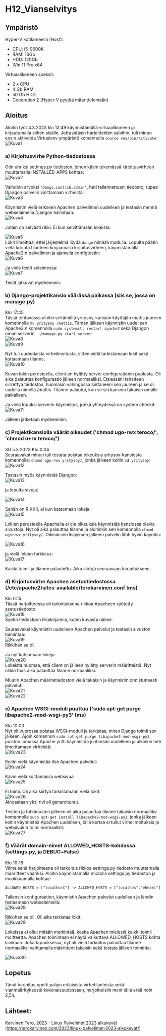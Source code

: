 # H12_Vianselvitys

## Ympäristö

Hyper-V kotikoneella (Host):

- CPU: i5-9600K
- RAM: 16Gb
- HDD: 120Gb
- Win 11 Pro x64

Virtuaalikoneen speksit:

- 2 x CPU
- 4 Gb RAM
- 50 Gb HDD
- Generation 2 (Hyper-V pyytää määrittelemään)


## Aloitus 
Aloitin työt 4.3.2023 klo 12:49 käynnistämällä virtuaalikoneen ja kirjautumalla siihen sisälle. Jotta pääsin harjoitteiden saloihin, tuli minun ensin aktivoida Virtualenv ympäristö komennolla ```source env/bin/activate```: </br>
![Kuva1](https://user-images.githubusercontent.com/122887740/222895936-28d41814-1de5-42d5-9bf6-bb93613ee152.png)</br>

### a) Kirjoitusvirhe Python-tiedostossa
Otin uhriksi settings.py tiedoston, johon kävin tekemässä kirjoitusvirheen muuttamalla INSTALLED_APPS kohtaa:</br>
![Kuva2](https://user-images.githubusercontent.com/122887740/222896586-b2d714c6-236a-434f-b847-7bb22bc93bd1.png)</br>

Vaihdoin arvoksi ```'dango.contrib.admin'```, heti tallennettuani tiedosto, rupesi Djangon palvelin valittamaan virheistä: </br>
![Kuva3](https://user-images.githubusercontent.com/122887740/222896667-90a0906a-6199-4c3f-ba39-4d0292127954.png)</br>

Käynnistin vielä erikseen Apachen palvelimen uudelleen ja testasin mennä webselaimella Djangon hallintaan: </br>
![Kuva4](https://user-images.githubusercontent.com/122887740/222896929-8a1cd4eb-067c-41e8-8305-73dfd90e0aba.png) </br>


Jotain on selvästi rikki. Ei kun selvittämään lokeista: </br>

![Kuva5](https://user-images.githubusercontent.com/122887740/222897018-3a01608e-f242-499b-aefc-fdfc60b95d70.png)</br>
Lokit ilmoittaa, ettei järjestelmä löydä ```dango``` nimistä modulia. Lopulta päätin vielä korjata tilanteen korjaamalla kirjoitusvirheen, käynnistämällä Apache2:n palvelimen ja ajamalla configtestin: </br>
![Kuva6](https://user-images.githubusercontent.com/122887740/222897137-78bf171c-2ea6-4854-90c8-391f07fd072d.png)</br>

Ja vielä testit selaimessa: </br>
![Kuva7](https://user-images.githubusercontent.com/122887740/222897190-a9e508d3-8465-4468-805e-e3ec5198fe1a.png)</br>


Testit jatkuvat myöhemmin.


### b) Django-projektikansio väärässä paikassa (siis se, jossa on manage.py) 
Klo 17:45 </br>
Tässä tehtävässä aloitin siirtämällä yritysoy-kansion käyttäjän mattis juureen komennolla ```mv yritysoy /mattis```. Tämän jälkeen käynnistin uudelleen Apache2:n komennolla ```sudo systemctl restart apache2``` sekä Djangon oman serverin ``` ./manage.py start server```: </br>
![Kuva8](https://user-images.githubusercontent.com/122887740/222915571-76902f15-83ef-4669-8eaa-b34201856306.png)</br>
![Kuva9](https://user-images.githubusercontent.com/122887740/222915617-70214f46-25ff-410e-a6fa-798bf99adcfa.png)</br>

Nyt tuli uudenlaista virheilmoitusta, sitten vielä tarkistamaan lokit sekä korjaamaan tilanne. </br>
![Kuva10](https://user-images.githubusercontent.com/122887740/222929264-f4c55598-729c-4999-b607-b467d400d839.png)</br>

Kuvan lokin perusteella, client on hylätty server configurationin puolesta. Oli aika palauttaa konfiguraatio jälleen normaaliksi.
Etsiessäni tahalteen siirrettyä tiedostoa, huomasin vahingossa siirtäneeni sen juureen ja se oli uudella nimellä /mattis. Tilanne palautui, kun siirsin kansion takaisin omalle paikalleen.</br>

Ja vielä lopuksi serverin käynnistys, jonka yhteydessä on system checkit: </br>
![Kuva11](https://user-images.githubusercontent.com/122887740/222929361-69c0bf8d-8b8c-4b3c-b0f5-7cacd967e2ec.png)</br>


Jälleen jatketaan myöhemmin.


### c) Projektikansiolla väärät oikeudet ('chmod ugo-rwx teroco/', 'chmod u+rx teroco/')
SU 5.3.2023 Klo 0:04 </br>
Seuraavaksi minun tuli testata poistaa oikeuksia yritysoy-kansiosta komennolla: ```chmod ugo-rwx yritysoy/```, jonka jälkeen koitin ```cd yritysoy```:</br>
![Kuva12](https://user-images.githubusercontent.com/122887740/222930671-ba5a88c8-7e72-4dd7-beae-f2cf96dede6a.png)

Testasin myös käynnistää Djangon: </br>
![Kuva13](https://user-images.githubusercontent.com/122887740/222930722-575ba277-ae04-4942-a3f7-dab96c38d7b0.png) </br>


ja lopulta sivuja: </br>


![Kuva14](https://user-images.githubusercontent.com/122887740/222930746-70c8e622-3528-4572-968f-94f4996cd1a5.png) </br>


Sehän on RIKKI!, ei kun katsomaan lokeja:</br>
![Kuva15](https://user-images.githubusercontent.com/122887740/222930785-0fdd42a4-c4ee-4893-b5d9-49c52b46aa3d.png) </br>


Lokien perusteella Apachella ei ole oikeuksia käynnistää kansiossa olevia sivustoja. Nyt oli aika palauttaa tilanne ja aloitinkin sen komennolla ```chmod ugo+rwx yritysoy/```. Oikeuksien lisäyksen jälkeen palvelin lähti hyvin käyntiin: </br>


![Kuva16](https://user-images.githubusercontent.com/122887740/222930923-e3e0bf8f-aaa3-44c9-955a-dab444930931.png) </br>

ja vielä lokien tarkistus: </br>
![Kuva17](https://user-images.githubusercontent.com/122887740/222930932-9dca763a-2637-4969-8134-d53f063696fb.png)

Kaikki toimii ja tilanne palautettu. Aika siirtyä seuraavaan harjoitukseen.


### d) Kirjoitusvirhe Apachen asetustiedostossa (/etc/apache2/sites-available/terokarvinen.conf tms)
Klo 0:15 </br>
Tässä harjoitteessa oli tarkoituksena rikkoa Apacheen syötetty asetustiedosto:</br>
![Kuva18](https://user-images.githubusercontent.com/122887740/222931085-6d14b636-ac58-48b7-8330-4deec0f2b75b.png)</br>
Syötin tiedostoon liikakirjaimia, kuten kuvasta näkee.


Seuraavaksi käynnistin uudelleen Apachen palvelut ja testasin sivuston toimintaa:</br>
![Kuva19](https://user-images.githubusercontent.com/122887740/222931100-51b76fa4-f860-485b-b8af-c6fe6a05c64c.png)</br>
Rikkihän se oli.


Ja nyt katsomaan lokeja:</br>
![Kuva20](https://user-images.githubusercontent.com/122887740/222931152-7d59a2a4-56e0-45d8-931b-7ee5f26660b8.png)</br>
Lokeista huomaa, että client on jälleen hylätty serverin määritteistä. Nyt olikin taas aika palauttaa tilanne normaaliksi.


Muutin Apachen määritetiedoston vielä takaisin ja käynnistin onnistuneesti palvelut: </br>
![Kuva21](https://user-images.githubusercontent.com/122887740/222931300-f4235715-38ad-48aa-8808-cc2974ffb0ed.png) </br>
![Kuva22](https://user-images.githubusercontent.com/122887740/222931303-e5915f1a-8c35-4081-86ff-0262cf8181f2.png) </br>


### e) Apachen WSGI-moduli puuttuu ('sudo apt-get purge libapache2-mod-wsgi-py3' tms)
Klo 10:03 </br>
Nyt oli vuorossa poistaa WSGI-moduli ja tarkistaa, miten Django toimii sen jälkeen. Ajoin komennon ```sudo apt-get purge libapache2-mod-wsgi-py3```,
poiston lomassa Apache yritti käynnistää jo itseään uudelleen ja alkoikin heti ilmoittamaan virheistä:</br>
![Kuva23](https://user-images.githubusercontent.com/122887740/222949106-8deb4c83-3706-48e5-ba80-15a63ac2aad8.png)</br>


Koitin vielä käynnistää itse Apachen palvelut:</br>
![Kuva24](https://user-images.githubusercontent.com/122887740/222949162-2aa59e85-5363-48bd-8acd-f2c9035b7841.png)</br>


Kävin vielä koittamassa websivua:</br>
![Kuva25](https://user-images.githubusercontent.com/122887740/222949250-27bf1db7-7856-4b42-a648-42722054a2e2.png)</br>

Ei toimi. Oli aika siirtyä tarkistamaan vielä lokit: </br>
![Kuva26](https://user-images.githubusercontent.com/122887740/222949339-cf6b4aba-4590-4257-8af0-824d2450cd17.png)</br>
Ainoastaan yksi rivi oli generoitunut.

Testien ja tutkimusten jälkeen oli aika palauttaa tilanne takaisin normaaliksi komennolla ```sudo apt-get install libapache2-mod-wsgi-py3```, jonka jälkeen koitin käynnistää Apachen uudelleen, tällä kertaa ei tullut virheilmoituksia ja websivukin toimi normaalisti: </br>
![Kuva27](https://user-images.githubusercontent.com/122887740/222949529-d5673e7b-892a-4644-96f0-c10ebd30ee67.png)</br>


### f) Väärät domain-nimet ALLOWED_HOSTS-kohdassa (settings.py, ja DEBUG=False)
Klo 10:16 </br>
Viimeisenä harjoitteena oli tarkoitus rikkoa settings.py tiedosto muuttamalla määritteet vääriksi. Aloitin käynnistämällä microlla settings.py tiedoston ja muokkaamalla kohtaa:</br>
```
ALLOWED_HOSTS = ["localhost"] -> ALLOWED_HOSTS = ["localhos","ehkäei"]
```
Tallensin konfiguraation, käynnistin Apachen palvelut uudelleen ja lähdin testaamaan webselaimella:</br>
![Kuva28](https://user-images.githubusercontent.com/122887740/222949720-1f2200ad-9137-41f8-bb77-ba4e41221481.png)</br>


Rikkihän se oli. Oli aika tarkistaa lokit: </br>
![Kuva29](https://user-images.githubusercontent.com/122887740/222949821-0b24400e-d85d-49a6-943d-112961490a12.png)</br>


Lokeissa ei ollut mitään merkintää, koska Apachen mielestä kaikki toimii moitteetta. Apachen toimintaan ei näytä vaikuttava ALLOWED_HOSTS kohta lainkaan. Joka tapauksessa, nyt oli vielä tarkoitus palauttaa tilanne normaaliksi vaihtamalla määritteet takaisin sekä testata jälleen toiminta: </br>

![Kuva30](https://user-images.githubusercontent.com/122887740/222949952-c8908a13-a985-422a-909c-5ed74a8aa052.png)


## Lopetus
Tämä harjoitus opetti paljon erilaisista virhetilanteista sekä vianmäärityksestä kokonaisuudessaan, harjoitteisiin meni tällä erää noin 2,5h.

## Lähteet:
Karvinen Tero, 2023 - Linux Palvelimet 2023 alkukevät (https://terokarvinen.com/2023/linux-palvelimet-2023-alkukevat/)
